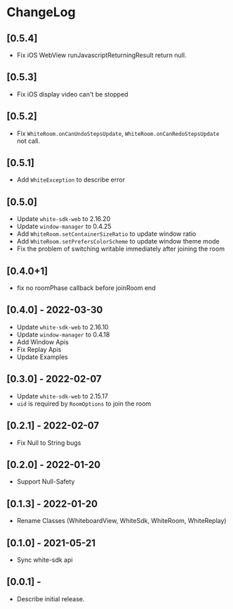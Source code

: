 # ChangeLog

## [0.5.4]
* Fix iOS WebView runJavascriptReturningResult return null.

## [0.5.3]

* Fix iOS display video can't be stopped

## [0.5.2]

* Fix `WhiteRoom.onCanUndoStepsUpdate`, `WhiteRoom.onCanRedoStepsUpdate` not call.

## [0.5.1]

* Add `WhiteException` to describe error

## [0.5.0]

* Update `white-sdk-web` to 2.16.20
* Update `window-manager` to 0.4.25
* Add `WhiteRoom.setContainerSizeRatio` to update window ratio
* Add `WhiteRoom.setPrefersColorScheme` to update window theme mode
* Fix the problem of switching writable immediately after joining the room

## [0.4.0+1]

* fix no roomPhase callback before joinRoom end

## [0.4.0] - 2022-03-30

* Update `white-sdk-web` to 2.16.10
* Update `window-manager` to 0.4.18
* Add Window Apis
* Fix Replay Apis
* Update Examples

## [0.3.0] - 2022-02-07

* Update `white-sdk-web` to 2.15.17
* `uid` is required by `RoomOptions` to join the room

## [0.2.1] - 2022-02-07

* Fix Null to String bugs

## [0.2.0] - 2022-01-20

* Support Null-Safety

## [0.1.3] - 2022-01-20

* Rename Classes (WhiteboardView, WhiteSdk, WhiteRoom, WhiteReplay)

## [0.1.0] - 2021-05-21

* Sync white-sdk api

## [0.0.1] -

* Describe initial release.
